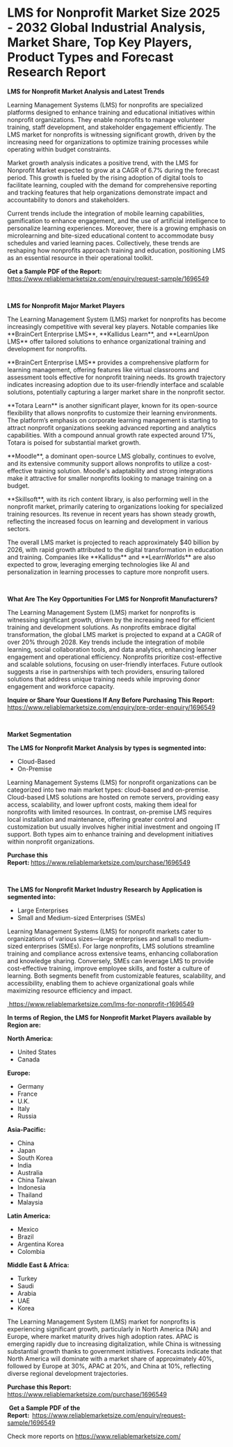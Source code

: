<p><h1>LMS for Nonprofit Market Size 2025 - 2032 Global Industrial Analysis, Market Share, Top Key Players, Product Types and Forecast Research Report</h1></p><p><strong>LMS for Nonprofit Market Analysis and Latest Trends</strong></p>
<p><p>Learning Management Systems (LMS) for nonprofits are specialized platforms designed to enhance training and educational initiatives within nonprofit organizations. They enable nonprofits to manage volunteer training, staff development, and stakeholder engagement efficiently. The LMS market for nonprofits is witnessing significant growth, driven by the increasing need for organizations to optimize training processes while operating within budget constraints.</p><p>Market growth analysis indicates a positive trend, with the LMS for Nonprofit Market expected to grow at a CAGR of 6.7% during the forecast period. This growth is fueled by the rising adoption of digital tools to facilitate learning, coupled with the demand for comprehensive reporting and tracking features that help organizations demonstrate impact and accountability to donors and stakeholders.</p><p>Current trends include the integration of mobile learning capabilities, gamification to enhance engagement, and the use of artificial intelligence to personalize learning experiences. Moreover, there is a growing emphasis on microlearning and bite-sized educational content to accommodate busy schedules and varied learning paces. Collectively, these trends are reshaping how nonprofits approach training and education, positioning LMS as an essential resource in their operational toolkit.</p></p>
<p><strong>Get a Sample PDF of the Report:&nbsp;</strong> <a href="https://www.reliablemarketsize.com/enquiry/request-sample/1696549?utm_campaign=1143&utm_medium=2&utm_source=Github&utm_content=ia&utm_term=08012025&utm_id=lms-for-nonprofit">https://www.reliablemarketsize.com/enquiry/request-sample/1696549</a></p>
<p>&nbsp;</p>
<p><strong>LMS for Nonprofit Major Market Players</strong></p>
<p><p>The Learning Management System (LMS) market for nonprofits has become increasingly competitive with several key players. Notable companies like **BrainCert Enterprise LMS**, **Kallidus Learn**, and **LearnUpon LMS** offer tailored solutions to enhance organizational training and development for nonprofits.</p><p>**BrainCert Enterprise LMS** provides a comprehensive platform for learning management, offering features like virtual classrooms and assessment tools effective for nonprofit training needs. Its growth trajectory indicates increasing adoption due to its user-friendly interface and scalable solutions, potentially capturing a larger market share in the nonprofit sector.</p><p>**Totara Learn** is another significant player, known for its open-source flexibility that allows nonprofits to customize their learning environments. The platform’s emphasis on corporate learning management is starting to attract nonprofit organizations seeking advanced reporting and analytics capabilities. With a compound annual growth rate expected around 17%, Totara is poised for substantial market growth.</p><p>**Moodle**, a dominant open-source LMS globally, continues to evolve, and its extensive community support allows nonprofits to utilize a cost-effective training solution. Moodle's adaptability and strong integrations make it attractive for smaller nonprofits looking to manage training on a budget.</p><p>**Skillsoft**, with its rich content library, is also performing well in the nonprofit market, primarily catering to organizations looking for specialized training resources. Its revenue in recent years has shown steady growth, reflecting the increased focus on learning and development in various sectors.</p><p>The overall LMS market is projected to reach approximately $40 billion by 2026, with rapid growth attributed to the digital transformation in education and training. Companies like **Kallidus** and **LearnWorlds** are also expected to grow, leveraging emerging technologies like AI and personalization in learning processes to capture more nonprofit users.</p></p>
<p>&nbsp;</p>
<p><strong>What Are The Key Opportunities For LMS for Nonprofit Manufacturers?</strong></p>
<p><p>The Learning Management System (LMS) market for nonprofits is witnessing significant growth, driven by the increasing need for efficient training and development solutions. As nonprofits embrace digital transformation, the global LMS market is projected to expand at a CAGR of over 20% through 2028. Key trends include the integration of mobile learning, social collaboration tools, and data analytics, enhancing learner engagement and operational efficiency. Nonprofits prioritize cost-effective and scalable solutions, focusing on user-friendly interfaces. Future outlook suggests a rise in partnerships with tech providers, ensuring tailored solutions that address unique training needs while improving donor engagement and workforce capacity.</p></p>
<p><strong>Inquire or Share Your Questions If Any Before Purchasing This Report:</strong> <a href="https://www.reliablemarketsize.com/enquiry/pre-order-enquiry/1696549?utm_campaign=1143&utm_medium=2&utm_source=Github&utm_content=ia&utm_term=08012025&utm_id=lms-for-nonprofit">https://www.reliablemarketsize.com/enquiry/pre-order-enquiry/1696549</a></p>
<p>&nbsp;</p>
<p><strong>Market Segmentation</strong></p>
<p><strong>The LMS for Nonprofit Market Analysis by types is segmented into:</strong></p>
<p><ul><li>Cloud-Based</li><li>On-Premise</li></ul></p>
<p><p>Learning Management Systems (LMS) for nonprofit organizations can be categorized into two main market types: cloud-based and on-premise. Cloud-based LMS solutions are hosted on remote servers, providing easy access, scalability, and lower upfront costs, making them ideal for nonprofits with limited resources. In contrast, on-premise LMS requires local installation and maintenance, offering greater control and customization but usually involves higher initial investment and ongoing IT support. Both types aim to enhance training and development initiatives within nonprofit organizations.</p></p>
<p><strong>Purchase this Report:&nbsp;</strong><a href="https://www.reliablemarketsize.com/purchase/1696549?utm_campaign=1143&utm_medium=2&utm_source=Github&utm_content=ia&utm_term=08012025&utm_id=lms-for-nonprofit">https://www.reliablemarketsize.com/purchase/1696549</a></p>
<p>&nbsp;</p>
<p><strong>The LMS for Nonprofit Market Industry Research by Application is segmented into:</strong></p>
<p><ul><li>Large Enterprises</li><li>Small and Medium-sized Enterprises (SMEs)</li></ul></p>
<p><p>Learning Management Systems (LMS) for nonprofit markets cater to organizations of various sizes—large enterprises and small to medium-sized enterprises (SMEs). For large nonprofits, LMS solutions streamline training and compliance across extensive teams, enhancing collaboration and knowledge sharing. Conversely, SMEs can leverage LMS to provide cost-effective training, improve employee skills, and foster a culture of learning. Both segments benefit from customizable features, scalability, and accessibility, enabling them to achieve organizational goals while maximizing resource efficiency and impact.</p></p>
<p><a href="https://www.reliablemarketsize.com/lms-for-nonprofit-r1696549?utm_campaign=1143&utm_medium=2&utm_source=Github&utm_content=ia&utm_term=08012025&utm_id=lms-for-nonprofit">&nbsp;https://www.reliablemarketsize.com/lms-for-nonprofit-r1696549</a></p>
<p><strong>In terms of Region, the LMS for Nonprofit Market Players available by Region are:</strong></p>
<p>
    <p> <strong> North America: </strong>
        <ul>
            <li>United States</li>
            <li>Canada</li>
        </ul>
        </p> 
    <p> <strong> Europe: </strong>
        <ul>
            <li>Germany</li>
            <li>France</li>
            <li>U.K.</li>
            <li>Italy</li>
            <li>Russia</li>
        </ul>
        </p> 
    <p> <strong> Asia-Pacific: </strong>
        <ul>
            <li>China</li>
            <li>Japan</li>
            <li>South Korea</li>
            <li>India</li>
            <li>Australia</li>
            <li>China Taiwan</li>
            <li>Indonesia</li>
            <li>Thailand</li>
            <li>Malaysia</li>
        </ul>
        </p> 
    <p> <strong> Latin America: </strong>
        <ul>
            <li>Mexico</li>
            <li>Brazil</li>
            <li>Argentina Korea</li>
            <li>Colombia</li>
        </ul>
        </p> 
    <p> <strong> Middle East & Africa: </strong>
        <ul>
            <li>Turkey</li>
            <li>Saudi</li>
            <li>Arabia</li>
            <li>UAE</li>
            <li>Korea</li>
        </ul>
    </p>
    </p>
<p><p>The Learning Management System (LMS) market for nonprofits is experiencing significant growth, particularly in North America (NA) and Europe, where market maturity drives high adoption rates. APAC is emerging rapidly due to increasing digitalization, while China is witnessing substantial growth thanks to government initiatives. Forecasts indicate that North America will dominate with a market share of approximately 40%, followed by Europe at 30%, APAC at 20%, and China at 10%, reflecting diverse regional development trajectories.</p></p>
<p><strong>Purchase this Report: </strong><a href="https://www.reliablemarketsize.com/purchase/1696549?utm_campaign=1143&utm_medium=2&utm_source=Github&utm_content=ia&utm_term=08012025&utm_id=lms-for-nonprofit">https://www.reliablemarketsize.com/purchase/1696549</a></p>
<p>&nbsp;<strong>Get a Sample PDF of the Report:&nbsp;&nbsp;</strong><a href="https://www.reliablemarketsize.com/enquiry/request-sample/1696549?utm_campaign=1143&utm_medium=2&utm_source=Github&utm_content=ia&utm_term=08012025&utm_id=lms-for-nonprofit">https://www.reliablemarketsize.com/enquiry/request-sample/1696549</a></p>
<p><strong></strong></p>
<p>Check more reports on <a href="https://www.reliablemarketsize.com/?utm_campaign=1143&utm_medium=2&utm_source=Github&utm_content=ia&utm_term=08012025&utm_id=lms-for-nonprofit">https://www.reliablemarketsize.com/</a></p>